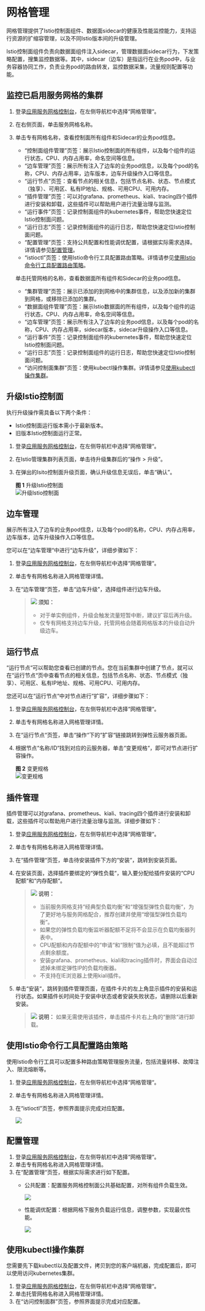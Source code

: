 # 网格管理<a name="istio_01_0013"></a>

网格管理提供了Istio控制面组件、数据面sidecar的健康及性能监控能力，支持运行资源的扩缩容管理，以及不同Istio版本间的升级管理。

Istio控制面组件负责向数据面组件注入sidecar，管理数据面sidecar行为，下发策略配置，搜集监控数据等。其中，sidecar（边车）是指运行在业务pod中，与业务容器协同工作，负责业务pod的路由转发，监控数据采集，流量规则配置等功能。

## 监控已启用服务网格的集群<a name="section01781436134612"></a>

1.  登录[应用服务网格控制台](https://console.huaweicloud.com/istio/?locale=zh-cn)，在左侧导航栏中选择“网格管理“。
2.  在右侧页面，单击服务网格名称。
3.  单击专有网格名称，查看控制面所有组件和Sidecar的业务pod信息。

    -   “控制面组件管理”页签：展示Istio控制面的所有组件，以及每个组件的运行状态，CPU、内存占用率，命名空间等信息。
    -   “边车管理”页签：展示所有注入了边车的业务pod信息，以及每个pod的名称，CPU、内存占用率，边车版本，边车升级操作入口等信息。
    -   “运行节点”页签：查看节点的相关信息，包括节点名称、状态、节点模式（独享）、可用区、私有IP地址、规格、可用CPU、可用内存。
    -   “插件管理”页签：可以对grafana、prometheus、kiali、tracing四个插件进行安装和卸载，这些插件可以帮助用户进行流量治理与监测。
    -   “运行事件”页签：记录控制面组件的kubernetes事件，帮助您快速定位Istio控制面问题。
    -   “运行日志”页签：记录控制面组件的运行日志，帮助您快速定位Istio控制面问题。
    -   “配置管理”页签：支持公共配置和性能调优配置，请根据实际需求选择。详情请参见[配置管理](#section13427952132712)。
    -   “istioctl”页签：使用Istio命令行工具配置路由策略。详情请参见[使用Istio命令行工具配置路由策略](#section1138617313614)。

    单击托管网格的名称，查看数据面所有组件和Sidecar的业务pod信息。

    -   “集群管理”页签：展示已添加的到网格中的集群信息，以及添加新的集群到网格，或移除已添加的集群。
    -   “数据面组件管理”页签：展示Istio数据面的所有组件，以及每个组件的运行状态，CPU、内存占用率，命名空间等信息。
    -   “边车管理”页签：展示所有注入了边车的业务pod信息，以及每个pod的名称，CPU、内存占用率，sidecar版本，sidecar升级操作入口等信息。
    -   “运行事件”页签：记录控制面组件的kubernetes事件，帮助您快速定位Istio控制面问题。
    -   “运行日志”页签：记录控制面组件的运行日志，帮助您快速定位Istio控制面问题。
    -   “访问控制面集群”页签：使用kubectl操作集群。详情请参见[使用kubectl操作集群](#section1982682792919)。


## 升级Istio控制面<a name="section1018018369464"></a>

执行升级操作需具备以下两个条件：

-   Istio控制面运行版本需小于最新版本。
-   旧版本Istio控制面运行正常。

1.  登录[应用服务网格控制台](https://console.huaweicloud.com/istio/?locale=zh-cn)，在左侧导航栏中选择“网格管理“。
2.  在Istio管理集群列表页面，单击待升级集群后的“操作 \> 升级”。
3.  在弹出的Isito控制面升级页面，确认升级信息无误后，单击“确认”。

    **图 1**  升级Istio控制面<a name="fig2992134716173"></a>  
    ![](figures/升级Istio控制面.png "升级Istio控制面")


## 边车管理<a name="section18646815124311"></a>

展示所有注入了边车的业务pod信息，以及每个pod的名称，CPU、内存占用率，边车版本，边车升级操作入口等信息。

您可以在“边车管理“中进行“边车升级”，详细步骤如下：

1.  登录[应用服务网格控制台](https://console.huaweicloud.com/istio/?locale=zh-cn)，在左侧导航栏中选择“网格管理“。
2.  单击专有网格名称进入网格管理详情。
3.  在“边车管理“页签，单击“边车升级”，选择组件进行边车升级。

    >![](public_sys-resources/icon-notice.gif) **须知：** 
    >-   对于单实例组件，升级会触发流量短暂中断，建议扩容后再升级。
    >-   仅专有网格支持边车升级，托管网格会随着网格版本的升级自动升级边车。


## 运行节点<a name="section91838369465"></a>

“运行节点“可以帮助您查看已创建的节点。您在当前集群中创建了节点，就可以在“运行节点“页中查看节点的相关信息，包括节点名称、状态、节点模式（独享）、可用区、私有IP地址、规格、可用CPU、可用内存。

您还可以在“运行节点“中对节点进行“扩容“，详细步骤如下：

1.  登录[应用服务网格控制台](https://console.huaweicloud.com/istio/?locale=zh-cn)，在左侧导航栏中选择“网格管理“。
2.  单击专有网格名称进入网格管理详情。
3.  在“运行节点“页签，单击“操作“下的“扩容“链接跳转到弹性云服务器页面。
4.  根据节点“名称/ID“找到对应的云服务器，单击“变更规格“，即可对节点进行扩容操作。

    **图 2**  变更规格<a name="fig179773126264"></a>  
    ![](figures/变更规格.png "变更规格")


## 插件管理<a name="section11869361463"></a>

插件管理可以对grafana、prometheus、kiali、tracing四个插件进行安装和卸载，这些插件可以帮助用户进行流量治理与监测。详细步骤如下：

1.  登录[应用服务网格控制台](https://console.huaweicloud.com/istio/?locale=zh-cn)，在左侧导航栏中选择“网格管理“。
2.  单击专有网格名称进入网格管理详情。
3.  在“插件管理“页签，单击待安装插件下方的“安装“，跳转到安装页面。
4.  在安装页面，选择插件要绑定的“弹性负载“，输入要分配给插件安装的“CPU配额“和“内存配额“。

    >![](public_sys-resources/icon-note.gif) **说明：** 
    >-   当前服务网格支持“经典型负载均衡“和“增强型弹性负载均衡“，为了更好地与服务网格配合，推荐创建并使用“增强型弹性负载均衡“。
    >-   如果您的弹性负载均衡监听器配额不足将不会显示在负载均衡器列表中。
    >-   CPU配额和内存配额中的“申请“和“限制“值为必填，且不能超过节点剩余额度。
    >-   安装grafana、prometheus、kiali和tracing插件时，界面会自动过滤掉未绑定弹性IP的负载均衡器。
    >-   不支持在IE浏览器上使用kiali插件。

5.  单击“安装“，跳转到插件管理页面，在插件卡片的左上角显示插件的安装和运行状态。如果插件长时间处于安装中状态或者安装失败状态，请删除以后重新安装。

    >![](public_sys-resources/icon-note.gif) **说明：** 
    >如果无需使用该插件，单击插件卡片右上角的“删除“进行卸载。


## 使用Istio命令行工具配置路由策略<a name="section1138617313614"></a>

使用Istio命令行工具可以配置多种路由策略管理服务流量，包括流量转移、故障注入、限流熔断等。

1.  登录[应用服务网格控制台](https://console.huaweicloud.com/istio/?locale=zh-cn)，在左侧导航栏中选择“网格管理“。
2.  单击专有网格名称进入网格管理详情。
3.  在“istioctl”页签，参照界面提示完成对应配置。

    ![](figures/istioctl.png)


## 配置管理<a name="section13427952132712"></a>

1.  登录[应用服务网格控制台](https://console.huaweicloud.com/istio/?locale=zh-cn)，在左侧导航栏中选择“网格管理“。
2.  单击专有网格名称进入网格管理详情。
3.  在“配置管理“页签，根据实际需求进行如下配置。
    -   公共配置：配置服务网格控制面公共基础配置，对所有组件负载生效。

        ![](figures/公共配置.png)

    -   性能调优配置：根据网格下服务负载运行信息，调整参数，实现最优性能。

        ![](figures/性能调优配置.png)



## 使用kubectl操作集群<a name="section1982682792919"></a>

您需要先下载kubectl以及配置文件，拷贝到您的客户端机器，完成配置后，即可以使用访问kubernetes集群。

1.  登录[应用服务网格控制台](https://console.huaweicloud.com/istio/?locale=zh-cn)，在左侧导航栏中选择“网格管理“。
2.  单击托管网格名称进入网格管理详情。
3.  在“访问控制面群”页签，参照界面提示完成对应配置。

